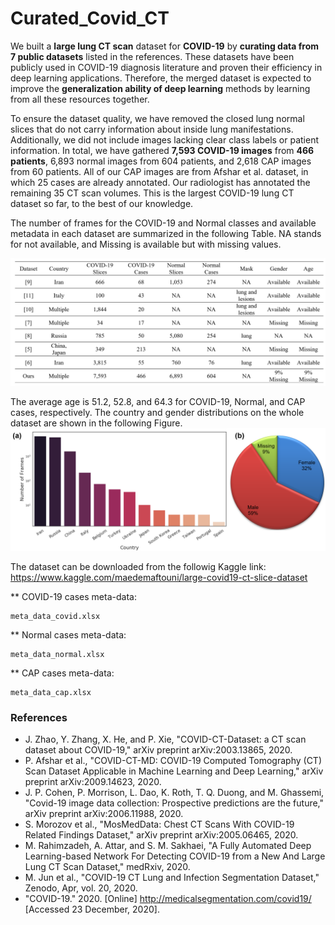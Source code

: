 # Curated_Covid_CT
We built a **large lung CT scan** dataset for **COVID-19** by **curating data from 7 public datasets** listed in the references. These datasets have been publicly used in COVID-19 diagnosis literature and proven their efficiency in deep learning applications. Therefore, the merged dataset is expected to improve the **generalization ability of deep learning** methods by learning from all these resources together. 

To ensure the dataset quality, we have removed the closed lung normal slices that do not carry information about inside lung manifestations. Additionally, we did not include images lacking clear class labels or patient information. In total, we have gathered **7,593 COVID-19 images** from **466 patients**, 6,893 normal images from 604 patients, and 2,618 CAP images from 60 patients. All of our CAP images are from Afshar et al. dataset, in which 25 cases are already annotated. Our radiologist has annotated the remaining 35 CT scan volumes. This is the largest COVID-19 lung CT dataset so far, to the best of our knowledge. 

The number of frames for the COVID-19 and Normal classes and available metadata in each dataset are summarized in the following Table. NA stands for not available, and Missing is available but with missing values. 

![Screenshot](figures/dataset.png)


The average age is 51.2, 52.8, and 64.3 for COVID-19, Normal, and CAP cases, respectively. The country and gender distributions on the whole dataset are shown in the following Figure.
![Screenshot](figures/national_dist.png)

The dataset can be downloaded from the followig Kaggle link: 
https://www.kaggle.com/maedemaftouni/large-covid19-ct-slice-dataset

** COVID-19 cases meta-data:
```
meta_data_covid.xlsx
```
** Normal cases meta-data:
```
meta_data_normal.xlsx
```
** CAP cases meta-data:
```
meta_data_cap.xlsx
```


### References  
*	J. Zhao, Y. Zhang, X. He, and P. Xie, "COVID-CT-Dataset: a CT scan dataset about COVID-19," arXiv preprint arXiv:2003.13865, 2020.
*	P. Afshar et al., "COVID-CT-MD: COVID-19 Computed Tomography (CT) Scan Dataset Applicable in Machine Learning and Deep Learning," arXiv preprint arXiv:2009.14623, 2020.
*	J. P. Cohen, P. Morrison, L. Dao, K. Roth, T. Q. Duong, and M. Ghassemi, "Covid-19 image data collection: Prospective predictions are the future," arXiv preprint arXiv:2006.11988, 2020.
*	S. Morozov et al., "MosMedData: Chest CT Scans With COVID-19 Related Findings Dataset," arXiv preprint arXiv:2005.06465, 2020.
*	M. Rahimzadeh, A. Attar, and S. M. Sakhaei, "A Fully Automated Deep Learning-based Network For Detecting COVID-19 from a New And Large Lung CT Scan Dataset," medRxiv, 2020.
*	M. Jun et al., "COVID-19 CT Lung and Infection Segmentation Dataset," Zenodo, Apr, vol. 20, 2020.
*	"COVID-19." 2020. [Online] http://medicalsegmentation.com/covid19/ [Accessed 23 December, 2020].

